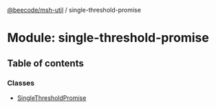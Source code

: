 [@beecode/msh-util](../README.md) / single-threshold-promise

# Module: single-threshold-promise

## Table of contents

### Classes

- [SingleThresholdPromise](../classes/single_threshold_promise.SingleThresholdPromise.md)
